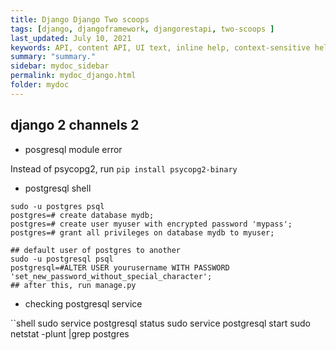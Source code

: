 ```yaml
---
title: Django Django Two scoops 
tags: [django, djangoframework, djangorestapi, two-scoops ]
last_updated: July 10, 2021
keywords: API, content API, UI text, inline help, context-sensitive help, popovers, tooltips
summary: "summary."
sidebar: mydoc_sidebar
permalink: mydoc_django.html
folder: mydoc
---
```



## django 2 channels 2

- posgresql module error

Instead of psycopg2, run `pip install psycopg2-binary`

- postgresql shell

```shell
sudo -u postgres psql
postgres=# create database mydb;
postgres=# create user myuser with encrypted password 'mypass';
postgres=# grant all privileges on database mydb to myuser;

## default user of postgres to another
sudo -u postgresql psql
postgresql=#ALTER USER yourusername WITH PASSWORD 
'set_new_password_without_special_character';
## after this, run manage.py
```

- checking postgresql service

``shell
sudo service postgresql status
sudo service postgresql start
sudo netstat -plunt |grep postgres
```



